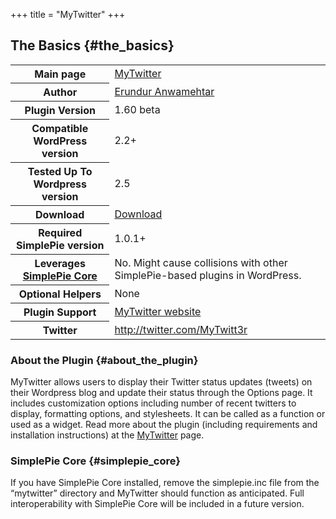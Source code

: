 +++
title = "MyTwitter"
+++

## The Basics {#the_basics}

<table class="inline">
<tbody>
<tr>
<th>Main page</th>
<td><a href="http://anwanore.com/projects/mytwitter">MyTwitter</a></td>
</tr>
<tr>
<th>Author</th>
<td><a href="http://anwanore.com/">Erundur Anwamehtar</a></td>
</tr>
<tr>
<th>Plugin Version</th>
<td>1.60 beta</td>
</tr>
<tr>
<th>Compatible WordPress version</th>
<td>2.2+</td>
</tr>
<tr>
<th>Tested Up To Wordpress version</th>
<td>2.5</td>
</tr>
<tr>
<th>Download</th>
<td><a href="http://downloads.wordpress.org/plugin/mytwitter.zip">Download</a></td>
</tr>
<tr>
<th>Required SimplePie version</th>
<td>1.0.1+</td>
</tr>
<tr>
<th>Leverages <a href="@/wiki/plugins/wordpress/simplepie_core.md">SimplePie Core</a></th>
<td>No. Might cause collisions with other SimplePie-based plugins in WordPress.</td>
</tr>
<tr>
<th>Optional Helpers</th>
<td>None</td>
</tr>
<tr>
<th>Plugin Support</th>
<td><a href="http://anwanore.com/projects/mytwitter">MyTwitter website</a></td>
</tr>
<tr>
<th>Twitter</th>
<td><a href="http://twitter.com/MyTwitt3r">http://twitter.com/MyTwitt3r</a></td>
</tr>
</tbody>
</table>

### About the Plugin {#about_the_plugin}

MyTwitter allows users to display their Twitter status updates (tweets) on their Wordpress blog and update their status through the Options page. It includes customization options including number of recent twitters to display, formatting options, and stylesheets. It can be called as a function or used as a widget. Read more about the plugin (including requirements and installation instructions) at the [MyTwitter](http://anwanore.com/projects/mytwitter) page.

### SimplePie Core {#simplepie_core}

If you have SimplePie Core installed, remove the simplepie.inc file from the “mytwitter” directory and MyTwitter should function as anticipated. Full interoperability with SimplePie Core will be included in a future version.
